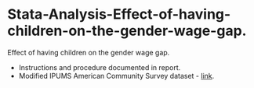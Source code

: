 # Stata-Analysis-Effect-of-having-children-on-the-gender-wage-gap.
Effect of having children on the gender wage gap.
- Instructions and procedure documented in report.
- Modified IPUMS American Community Survey dataset - [link](https://drive.google.com/file/d/1Ssn9_nLcTI23xb3s5X4Hr497wxHZPosw/view?usp=sharing).
